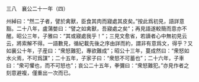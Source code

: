 三八　襄公二十一年（四）

州綽曰：“然二子者，譬於禽獸，臣食其肉而寢處其皮矣。”按此爲初見，語詳意豁。二十八年，盧蒲嫳曰：“譬之如禽獸，吾寢處之矣”；再見語遂較簡而意亦不醒。昭公三年，子雅曰：“其或寢處我乎！”；三見文愈省，若讀者心中無初見云云，將索解不得。一語數見，循紀載先後之序由詳而約，謂非有意爲文，得乎？又如襄公十年，子産曰：“衆怒難犯，專欲難成”；昭公十三年，蔓成然曰：“衆怒如水火焉，不可爲謀”；二十五年，子家子曰：“衆怒不可蓄也”；二十六年，子車曰：“衆可懼也，而不可怒也”；哀公二十五年，拳彌曰：“衆怒難犯。”亦見作者之刻意避複，僅重出一次而已。
